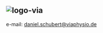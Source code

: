 ## ![logo-via](https://github.com/vpdev-dan/vpdev-dan/assets/174789150/e0679603-8e8c-48f5-8723-951308dfde41)


<!--
**vpdev-dan/vpdev-dan** is a ✨ _special_ ✨ repository because its `README.md` (this file) appears on your GitHub profile.

Here are some ideas to get you started:

- 🔭 I’m currently working on ...
- 🌱 I’m currently learning ...
- 👯 I’m looking to collaborate on ...
- 🤔 I’m looking for help with ...
- 💬 Ask me about ...
- 📫 How to reach me: ...
- 😄 Pronouns: ...
- ⚡ Fun fact: ...
-->

e-mail: daniel.schubert@viaphysio.de
